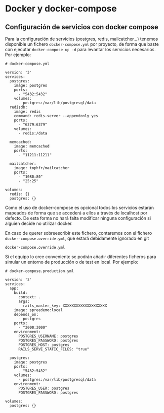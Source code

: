 # Docker y docker-compose

## Configuración de servicios con docker compose

Para la configuración de servicios \(postgres, redis, mailcatcher…\) tenemos disponible un fichero `docker-compose.yml` por proyecto, de forma que baste con ejecutar `docker-compose up -d` para levantar los servicios necesarios. Por ejemplo:

```text
# docker-compose.yml

version: '3'
services:
  postgres:
    image: postgres
    ports:
      - "5432:5432"
    volumes:
      - postgres:/var/lib/postgresql/data
  redisdb:
    image: redis
    command: redis-server --appendonly yes
    ports:
      - "6379:6379"
    volumes:
      - redis:/data

  memcached:
    image: memcached
    ports:
      - "11211:11211"

  mailcatcher:
    image: tophfr/mailcatcher
    ports:
      - "1080:80"
      - "25:25"

volumes:
  redis: {}
  postgres: {}
```

Como el uso de docker-compose es opcional todos los servicios estarán mapeados de forma que se accederá a ellos a través de localhost por defecto. De esta forma no hará falta modificar ninguna configuración si alguien decide no utilizar docker.

En caso de querer sobreescribir este fichero, contaremos con el fichero `docker-compose.override.yml`, que estará debidamente ignorado en git

```text
docker-compose.override.yml
```

Si el equipo lo cree conveniente se podrán añadir diferentes ficheros para simular un entorno de producción o de test en local. Por ejemplo:

```text
# docker-compose.production.yml

version: '3'
services:
  app:
    build:
      context: .
      args:
        rails_master_key: XXXXXXXXXXXXXXXXXXXX
    image: spreedemo:local
    depends_on:
      - postgres
    ports:
      - "3000:3000"
    environment:
      POSTGRES_USERNAME: postgres
      POSTGRES_PASSWORD: postgres
      POSTGRES_HOST: postgres
      RAILS_SERVE_STATIC_FILES: "true"

  postgres:
    image: postgres
    ports:
      - "5432:5432"
    volumes:
      - postgres:/var/lib/postgresql/data
    environment:
      POSTGRES_USER: postgres
      POSTGRES_PASSWORD: postgres

volumes:
  postgres: {}
```

